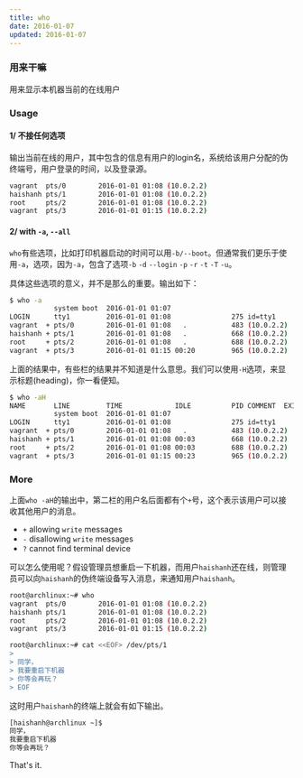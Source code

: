 ```yaml
---
title: who
date: 2016-01-07
updated: 2016-01-07
---
```

### 用来干嘛

用来显示本机器当前的在线用户

### Usage

#### 1/ 不接任何选项

输出当前在线的用户，其中包含的信息有用户的login名，系统给该用户分配的伪终端号，用户登录的时间，以及登录源。

```sh
vagrant  pts/0        2016-01-01 01:08 (10.0.2.2)
haishanh pts/1        2016-01-01 01:08 (10.0.2.2)
root     pts/2        2016-01-01 01:08 (10.0.2.2)
vagrant  pts/3        2016-01-01 01:15 (10.0.2.2)
```

#### 2/ with `-a`, `--all`

`who`有些选项，比如打印机器启动的时间可以用`-b/--boot`。但通常我们更乐于使用`-a`，选项，因为`-a`，包含了选项`-b` `-d` `--login` `-p` `-r` `-t` `-T` `-u`。

具体这些选项的意义，并不是那么的重要。输出如下：

```sh
$ who -a
           system boot  2016-01-01 01:07
LOGIN      tty1         2016-01-01 01:08               275 id=tty1
vagrant  + pts/0        2016-01-01 01:08   .           483 (10.0.2.2)
haishanh + pts/1        2016-01-01 01:08   .           668 (10.0.2.2)
root     + pts/2        2016-01-01 01:08   .           688 (10.0.2.2)
vagrant  + pts/3        2016-01-01 01:15 00:20         965 (10.0.2.2)
```

上面的结果中，有些栏的结果并不知道是什么意思。我们可以使用`-H`选项，来显示标题(heading)，你一看便知。

```sh
$ who -aH
NAME       LINE         TIME             IDLE          PID COMMENT  EXIT
           system boot  2016-01-01 01:07
LOGIN      tty1         2016-01-01 01:08               275 id=tty1
vagrant  + pts/0        2016-01-01 01:08   .           483 (10.0.2.2)
haishanh + pts/1        2016-01-01 01:08 00:03         668 (10.0.2.2)
root     + pts/2        2016-01-01 01:08 00:03         688 (10.0.2.2)
vagrant  + pts/3        2016-01-01 01:15 00:23         965 (10.0.2.2)
```

### More

上面`who -aH`的输出中，第二栏的用户名后面都有个`+`号，这个表示该用户可以接收其他用户的消息。

  * `+` allowing `write` messages
  * `-` disallowing `write` messages
  * `?` cannot find terminal device

可以怎么使用呢？假设管理员想重启一下机器，而用户`haishanh`还在线，则管理员可以向`haishanh`的伪终端设备写入消息，来通知用户`haishanh`。

```sh
root@archlinux:~# who
vagrant  pts/0        2016-01-01 01:08 (10.0.2.2)
haishanh pts/1        2016-01-01 01:08 (10.0.2.2)
root     pts/2        2016-01-01 01:08 (10.0.2.2)
vagrant  pts/3        2016-01-01 01:15 (10.0.2.2)

root@archlinux:~# cat <<EOF> /dev/pts/1
>
> 同学，
> 我要重启下机器
> 你等会再玩？
> EOF
```

这时用户`haishanh`的终端上就会有如下输出。

```sh
[haishanh@archlinux ~]$
同学，
我要重启下机器
你等会再玩？
```

That's it.
